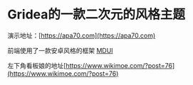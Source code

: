 # Gridea的一款二次元的风格主题

演示地址：[https://apa70.com](https://apa70.com)

前端使用了一款安卓风格的框架 [MDUI](https://www.mdui.org/)

左下角看板娘的地址[https://www.wikimoe.com/?post=76](https://www.wikimoe.com/?post=76)

